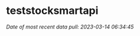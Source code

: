 
<!-- README.md is generated from README.Rmd. Please edit that file -->

# teststocksmartapi

*Date of most recent data pull: 2023-03-14 06:34:45*
